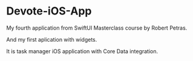 # Devote-iOS-App

My fourth application from SwiftUI Masterclass course by Robert Petras.

And my first aplication with widgets.

It is task manager iOS application with Core Data integration.
